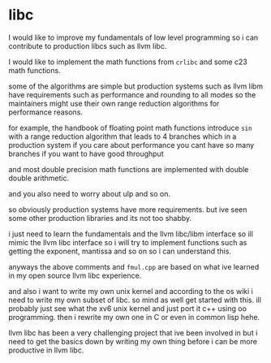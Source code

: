 # libc
I would like to improve my fundamentals of low level programming so
i can contribute to production libcs such as llvm libc.

I would like to implement the math functions from `crlibc` and some c23 math functions.

some of the algorithms are simple but production systems such as llvm libm
have requirements such as performance and rounding to all modes so the
maintainers might use their own range reduction algorithms for performance
reasons.

for example, the handbook of floating point math functions introduce
`sin` with a range reduction algorithm that leads to 4 branches which in a production
system if you care about performance you cant have so many branches if you
want to have good throughput

and most double precision math functions are implemented with double double
arithmetic.

and you also need to worry about ulp and so on.

so obviously production systems have more requirements. but ive seen some
other production libraries and its not too shabby.

i just need to learn the fundamentals
and the
llvm libc/libm interface so ill mimic the llvm libc interface so i will try
to implement functions such as getting the exponent, mantissa and so on so i can understand this.

anyways the above comments and `fmul.cpp` are based on what ive learned in my
open source llvm libc experience.

and also i want to write my own unix kernel and according to the os wiki
i need to write my own subset of libc. so mind as well get started with this.
ill probably just see what the xv6 unix kernel and just port it c++ using
oo programming. then i rewrite my own one in C or even in common lisp hehe.

llvm libc has been a very challenging project that ive been involved in but
i need to get the basics down by writing my own thing before i can be more
productive in llvm libc.